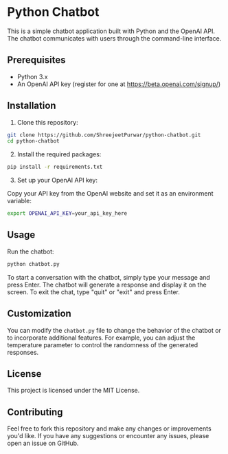 # Python Chatbot

This is a simple chatbot application built with Python and the OpenAI API. The chatbot communicates with users through the command-line interface.

## Prerequisites

- Python 3.x
- An OpenAI API key (register for one at https://beta.openai.com/signup/)

## Installation

1. Clone this repository:

```bash
git clone https://github.com/ShreejeetPurwar/python-chatbot.git
cd python-chatbot
```

2. Install the required packages:

```bash
pip install -r requirements.txt
```

3. Set up your OpenAI API key:

Copy your API key from the OpenAI website and set it as an environment variable:

```bash
export OPENAI_API_KEY=your_api_key_here
```

## Usage

Run the chatbot:

```bash
python chatbot.py
```

To start a conversation with the chatbot, simply type your message and press Enter. The chatbot will generate a response and display it on the screen. To exit the chat, type "quit" or "exit" and press Enter.

## Customization

You can modify the `chatbot.py` file to change the behavior of the chatbot or to incorporate additional features. For example, you can adjust the temperature parameter to control the randomness of the generated responses.

## License

This project is licensed under the MIT License.

## Contributing

Feel free to fork this repository and make any changes or improvements you'd like. If you have any suggestions or encounter any issues, please open an issue on GitHub.
